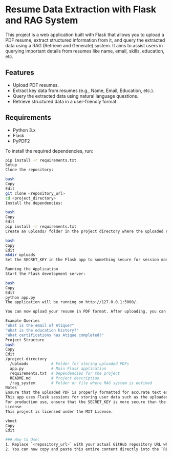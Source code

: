 # Resume Data Extraction with Flask and RAG System

This project is a web application built with Flask that allows you to upload a PDF resume, extract structured information from it, and query the extracted data using a RAG (Retrieve and Generate) system. It aims to assist users in querying important details from resumes like name, email, skills, education, etc.

## Features

- Upload PDF resumes.
- Extract key data from resumes (e.g., Name, Email, Education, etc.).
- Query the extracted data using natural language questions.
- Retrieve structured data in a user-friendly format.

## Requirements

- Python 3.x
- Flask
- PyPDF2

To install the required dependencies, run:

```bash
pip install -r requirements.txt
Setup
Clone the repository:

bash
Copy
Edit
git clone <repository_url>
cd <project_directory>
Install the dependencies:

bash
Copy
Edit
pip install -r requirements.txt
Create an uploads/ folder in the project directory where the uploaded PDFs will be saved:

bash
Copy
Edit
mkdir uploads
Set the SECRET_KEY in the Flask app to something secure for session management.

Running the Application
Start the Flask development server:

bash
Copy
Edit
python app.py
The application will be running on http://127.0.0.1:5000/.

You can now upload your resume in PDF format. After uploading, you can ask questions about the resume, such as "What is the email?" or "What are the certifications?"

Example Queries
"What is the email of Atique?"
"What is the education history?"
"What certifications has Atique completed?"
Project Structure
bash
Copy
Edit
/project-directory
  /uploads          # Folder for storing uploaded PDFs
  app.py            # Main Flask application
  requirements.txt  # Dependencies for the project
  README.md         # Project description
  /rag_system       # Folder or file where RAG system is defined
Notes
Ensure that the uploaded PDF is properly formatted for accurate text extraction.
This app uses Flask sessions for storing user data such as the uploaded file.
For production use, ensure that the SECRET_KEY is more secure than the default ('12345').
License
This project is licensed under the MIT License.

vbnet
Copy
Edit

### How to Use:
1. Replace `<repository_url>` with your actual GitHub repository URL where others can clone it.
2. You can now copy and paste this entire content directly into the `README.md` file in your GitHub repository.
